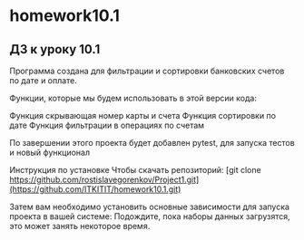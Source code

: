 # homework10.1
## ДЗ к уроку 10.1 

Программа создана для фильтрации и сортировки банковских счетов по дате и оплате.

Функции, которые мы будем использовать в этой версии кода:

Функция скрывающая номер карты и счета
Функция сортировки по дате
Функция фильтрации в операциях по счетам


По завершении этого проекта будет добавлен pytest, для запуска тестов и новый функционал

Инструкция по установке
Чтобы скачать репозиторий:
[git clone https://github.com/rostislavegorenkov/Project1.git](https://github.com/ITKITIT/homework10.1.git)

Затем вам необходимо установить основные зависимости для запуска проекта в вашей системе:
Подождите, пока наборы данных загрузятся, это может занять некоторое время.





